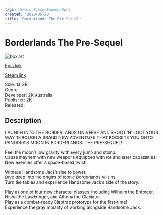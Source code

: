 ```yaml
---
tags: [#epic,#game,#owned,#pc]
created: '2020-05-28'
title: 'Borderlands The Pre-Sequel'
---
```

# Borderlands The Pre-Sequel

![box art](https://cdn1.epicgames.com/6110c92696a54f108c8e9002713ea5f9/offer/EGS_BorderlandsThePreSequel_Wide-2560x1440-0e1682595bdaab7a226149a5154c426e.jpg?h=270&amp;resize=1&amp;w=480)

[Epic link](https://www.epicgames.com/store/en-US/p/borderlands-the-pre-sequel)

[Steam link](https://store.steampowered.com/search/?term=Borderlands:%20The%20Pre-Sequel)

Size: 13 GB  
Genre:   
Developer: 2K Australia  
Publisher: 2K  
Released:   

## Description

LAUNCH INTO THE BORDERLANDS UNIVERSE AND SHOOT ‘N’ LOOT YOUR WAY THROUGH A BRAND NEW ADVENTURE THAT ROCKETS YOU ONTO PANDORA’S MOON IN BORDERLANDS: THE PRE-SEQUEL!

Feel the moon’s low gravity with every jump and stomp.  
Cause mayhem with new weapons equipped with ice and laser capabilities!  
New enemies offer a space-based twist!

Witness Handsome Jack’s rise to power.  
Dive deep into the origins of iconic Borderlands villains.  
Turn the tables and experience Handsome Jack’s side of the story.

Play as one of four new character classes, including Wilhelm the Enforcer, Nisha the Lawbringer, and Athena the Gladiator.  
Play as a combat-ready Claptrap prototype for the first-time!  
Experience the gray morality of working alongside Handsome Jack.
